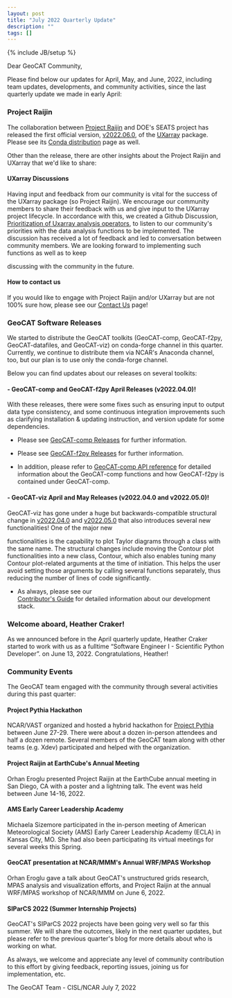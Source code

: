 ```yaml
---
layout: post
title: "July 2022 Quarterly Update"
description: ""
tags: []
---
```

{% include JB/setup %}

Dear GeoCAT Community,

Please find below our updates for April, May, and June, 2022, including 
team updates, developments, and community activities, since the last 
quarterly update we made in early April:  


### Project Raijin

The collaboration between [Project Raijin](https://raijin.ucar.edu/) and 
DOE's SEATS project has released the first official version, 
[v2022.06.0](https://github.com/UXARRAY/uxarray/releases/tag/v.2022.6.0), of 
the [UXarray](https://uxarray.readthedocs.io/en/latest/index.html) package. 
Please see its [Conda distribution](https://anaconda.org/conda-forge/uxarray)
page as well.

Other than the release, there are other insights about the Project Raijin and 
UXarray that we'd like to share:

#### UXarray Discussions

Having input and feedback from our community is vital for the success of the 
UXarray package (so Project Raijin). We encourage our community members to share 
their feedback with us and give input to the UXarray project lifecycle. In 
accordance with this, we created a Github Discussion, [Prioritization of Uxarray 
analysis operators](https://github.com/UXARRAY/uxarray/discussions/46), to listen 
to our community's priorities with the data analysis functions to be implemented. 
The discussion has received a lot of feedback and led to conversation between 
community members. We are looking forward to implementing such functions as well as to keep 

discussing with the community in the future.

#### How to contact us

If you would like to engage with Project Raijin and/or UXarray but are not
100% sure how, please see our
[Contact Us](https://raijin.ucar.edu/contact.html) page!


### GeoCAT Software Releases

We started to distribute the GeoCAT toolkits (GeoCAT-comp, GeoCAT-f2py, 
GeoCAT-datafiles, and GeoCAT-viz) on conda-forge channel in this quarter. 
Currently, we continue to distribute them via NCAR's Anaconda channel, too, but 
our plan is to use only the conda-forge channel.

Below you can find updates about our releases on several toolkits:

#### - GeoCAT-comp and GeoCAT-f2py April Releases (v2022.04.0)!
With these releases, there were some fixes such as ensuring input 
to output data type consistency, and some continuous integration improvements
such as clarifying installation & updating instruction, and version update for 
some dependencies.

- Please see
  [GeoCAT-comp Releases](https://github.com/NCAR/geocat-comp/releases)
  for further information.

- Please see
  [GeoCAT-f2py Releases](https://github.com/NCAR/geocat-f2py/releases)
  for further information.

- In addition, please refer to
  [GeoCAT-comp API reference](https://geocat-comp.readthedocs.io/en/latest/api.html)
  for detailed information about the GeoCAT-comp functions and how GeoCAT-f2py
  is contained under GeoCAT-comp.

#### - GeoCAT-viz April and May Releases (v2022.04.0 and v2022.05.0)!
GeoCAT-viz has gone under a huge but backwards-compatible structural change 
in [v2022.04.0](https://github.com/NCAR/geocat-viz/releases/tag/v2022.04.0) 
and [v2022.05.0](https://github.com/NCAR/geocat-viz/releases/tag/v2022.05.0)
that also introduces several new functionalities! One of the major new 

functionalities is the capability to plot Taylor diagrams through a class 
with the same name. The structural changes include moving the Contour plot 
functionalities into a new class, Contour, which also enables tuning many 
Contour plot-related arguments at the time of initiation. This helps the user 
avoid setting those arguments by calling several functions separately, thus 
reducing the number of lines of code significantly.


- As always, please see our  
[Contributor's Guide](https://geocat.ucar.edu/pages/contributing.html) 
for detailed information about our development stack.


### Welcome aboard, Heather Craker!

As we announced before in the April quarterly update, Heather Craker started to 
work with us as a fulltime “Software Engineer I - Scientific Python Developer”.
on June 13, 2022. Congratulations, Heather!


### Community Events

The GeoCAT team engaged with the community through 
several activities during this past quarter:

#### Project Pythia Hackathon

NCAR/VAST organized and hosted a hybrid hackathon for [Project 
Pythia](https://projectpythia.org/) between June 27-29. There were about a dozen 
in-person attendees and half a dozen remote. Several members of the GeoCAT team 
along with other teams (e.g. Xdev) participated and helped with the organization.

#### Project Raijin at EarthCube's Annual Meeting

Orhan Eroglu presented Project Raijin at the EarthCube annual meeting in San 
Diego, CA with a poster and a lightning talk. The event was held between
June 14-16, 2022.

#### AMS Early Career Leadership Academy

Michaela Sizemore participated in the in-person meeting of American Meteorological 
Society (AMS) Early Career Leadership Academy (ECLA) in Kansas City, MO. She had 
also been participating its virtual meetings for several weeks this Spring.

#### GeoCAT presentation at NCAR/MMM's Annual WRF/MPAS Workshop

Orhan Eroglu gave a talk about GeoCAT's unstructured grids research, MPAS 
analysis and visualization efforts, and Project Raijin at the annual WRF/MPAS 
workshop of NCAR/MMM on June 6, 2022.

#### SIParCS 2022 (Summer Internship Projects)

GeoCAT's SIParCS 2022 projects have been going very well so far this summer. 
We will share the outcomes, likely in the next quarter updates, but please 
refer to the previous quarter's blog for more details about who is working on 
what.

As always, we welcome and appreciate any level of community contribution to 
this effort by giving feedback, reporting issues, joining us for implementation,
etc.

The GeoCAT Team - CISL/NCAR
July 7, 2022 
